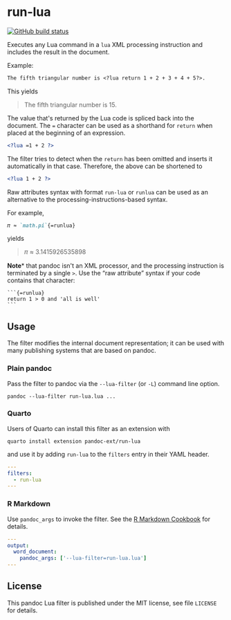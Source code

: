 run-lua
==================================================================

[![GitHub build status][CI badge]][CI workflow]

Executes any Lua command in a `lua` XML processing instruction and
includes the result in the document.

Example:

``` markdown
The fifth triangular number is <?lua return 1 + 2 + 3 + 4 + 5?>.
```

This yields

> The fifth triangular number is 15.

The value that's returned by the Lua code is spliced back into the
document. The `=` character can be used as a shorthand for
`return` when placed at the beginning of an expression.

``` xml
<?lua =1 + 2 ?>
```

The filter tries to detect when the `return` has been omitted and
inserts it automatically in that case. Therefore, the above can be
shortened to

``` xml
<?lua 1 + 2 ?>
```

Raw attributes syntax with format `run-lua` or `runlua` can be
used as an alternative to the processing-instructions-based
syntax.

For example,

`````markdown
𝜋 ≈ `math.pi`{=runlua}
`````

yields

> 𝜋 ≈ 3.1415926535898

**Note*** that pandoc isn't an XML processor, and the processing
instruction is terminated by a single `>`. Use the “raw attribute”
syntax if your code contains that character:

    ```{=runlua}
    return 1 > 0 and 'all is well'
    ```

[CI badge]: https://img.shields.io/github/actions/workflow/status/pandoc-ext/run-lua/ci.yaml?branch=main&logo=github
[CI workflow]: https://github.com/pandoc-ext/run-lua/actions/workflows/ci.yaml


Usage
------------------------------------------------------------------

The filter modifies the internal document representation; it can
be used with many publishing systems that are based on pandoc.

### Plain pandoc

Pass the filter to pandoc via the `--lua-filter` (or `-L`) command
line option.

    pandoc --lua-filter run-lua.lua ...

### Quarto

Users of Quarto can install this filter as an extension with

    quarto install extension pandoc-ext/run-lua

and use it by adding `run-lua` to the `filters` entry
in their YAML header.

``` yaml
---
filters:
  - run-lua
---
```

### R Markdown

Use `pandoc_args` to invoke the filter. See the [R Markdown
Cookbook](https://bookdown.org/yihui/rmarkdown-cookbook/lua-filters.html)
for details.

``` yaml
---
output:
  word_document:
    pandoc_args: ['--lua-filter=run-lua.lua']
---
```

License
------------------------------------------------------------------

This pandoc Lua filter is published under the MIT license, see
file `LICENSE` for details.
